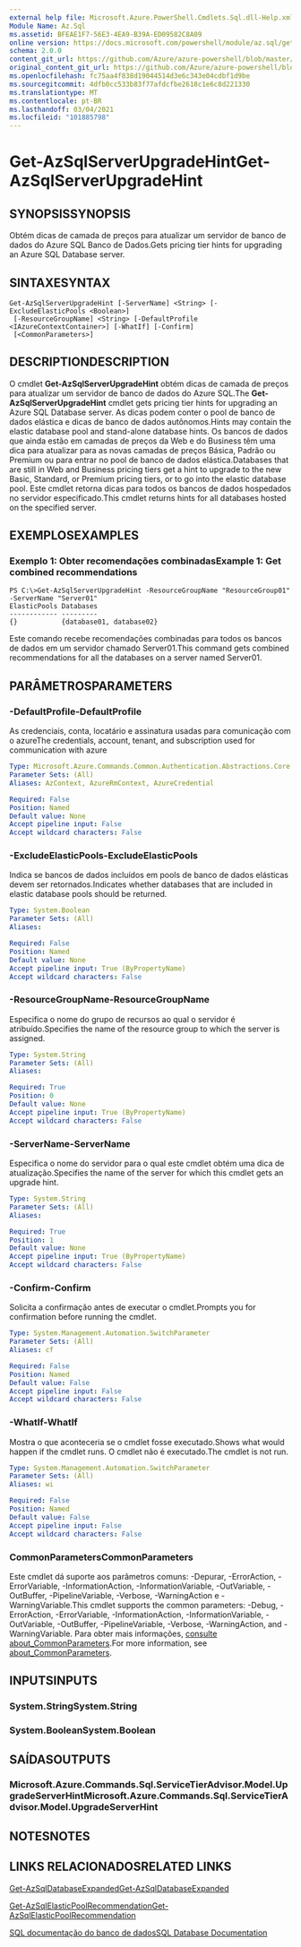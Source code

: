 ```yaml
---
external help file: Microsoft.Azure.PowerShell.Cmdlets.Sql.dll-Help.xml
Module Name: Az.Sql
ms.assetid: BFEAE1F7-56E3-4EA9-B39A-ED09582C8A09
online version: https://docs.microsoft.com/powershell/module/az.sql/get-azsqlserverupgradehint
schema: 2.0.0
content_git_url: https://github.com/Azure/azure-powershell/blob/master/src/Sql/Sql/help/Get-AzSqlServerUpgradeHint.md
original_content_git_url: https://github.com/Azure/azure-powershell/blob/master/src/Sql/Sql/help/Get-AzSqlServerUpgradeHint.md
ms.openlocfilehash: fc75aa4f838d19044514d3e6c343e04cdbf1d9be
ms.sourcegitcommit: 4dfb0cc533b83f77afdcfbe2618c1e6c8d221330
ms.translationtype: MT
ms.contentlocale: pt-BR
ms.lasthandoff: 03/04/2021
ms.locfileid: "101885798"
---
```

# <span data-ttu-id="b979e-101">Get-AzSqlServerUpgradeHint</span><span class="sxs-lookup"><span data-stu-id="b979e-101">Get-AzSqlServerUpgradeHint</span></span>

## <span data-ttu-id="b979e-102">SYNOPSIS</span><span class="sxs-lookup"><span data-stu-id="b979e-102">SYNOPSIS</span></span>
<span data-ttu-id="b979e-103">Obtém dicas de camada de preços para atualizar um servidor de banco de dados do Azure SQL Banco de Dados.</span><span class="sxs-lookup"><span data-stu-id="b979e-103">Gets pricing tier hints for upgrading an Azure SQL Database server.</span></span>

## <span data-ttu-id="b979e-104">SINTAXE</span><span class="sxs-lookup"><span data-stu-id="b979e-104">SYNTAX</span></span>

```
Get-AzSqlServerUpgradeHint [-ServerName] <String> [-ExcludeElasticPools <Boolean>]
 [-ResourceGroupName] <String> [-DefaultProfile <IAzureContextContainer>] [-WhatIf] [-Confirm]
 [<CommonParameters>]
```

## <span data-ttu-id="b979e-105">DESCRIPTION</span><span class="sxs-lookup"><span data-stu-id="b979e-105">DESCRIPTION</span></span>
<span data-ttu-id="b979e-106">O cmdlet **Get-AzSqlServerUpgradeHint** obtém dicas de camada de preços para atualizar um servidor de banco de dados do Azure SQL.</span><span class="sxs-lookup"><span data-stu-id="b979e-106">The **Get-AzSqlServerUpgradeHint** cmdlet gets pricing tier hints for upgrading an Azure SQL Database server.</span></span>
<span data-ttu-id="b979e-107">As dicas podem conter o pool de banco de dados elástica e dicas de banco de dados autônomos.</span><span class="sxs-lookup"><span data-stu-id="b979e-107">Hints may contain the elastic database pool and stand-alone database hints.</span></span>
<span data-ttu-id="b979e-108">Os bancos de dados que ainda estão em camadas de preços da Web e do Business têm uma dica para atualizar para as novas camadas de preços Básica, Padrão ou Premium ou para entrar no pool de banco de dados elástica.</span><span class="sxs-lookup"><span data-stu-id="b979e-108">Databases that are still in Web and Business pricing tiers get a hint to upgrade to the new Basic, Standard, or Premium pricing tiers, or to go into the elastic database pool.</span></span>
<span data-ttu-id="b979e-109">Este cmdlet retorna dicas para todos os bancos de dados hospedados no servidor especificado.</span><span class="sxs-lookup"><span data-stu-id="b979e-109">This cmdlet returns hints for all databases hosted on the specified server.</span></span>

## <span data-ttu-id="b979e-110">EXEMPLOS</span><span class="sxs-lookup"><span data-stu-id="b979e-110">EXAMPLES</span></span>

### <span data-ttu-id="b979e-111">Exemplo 1: Obter recomendações combinadas</span><span class="sxs-lookup"><span data-stu-id="b979e-111">Example 1: Get combined recommendations</span></span>
```
PS C:\>Get-AzSqlServerUpgradeHint -ResourceGroupName "ResourceGroup01" -ServerName "Server01"
ElasticPools Databases           
------------ ---------           
{}           {database01, database02}
```

<span data-ttu-id="b979e-112">Este comando recebe recomendações combinadas para todos os bancos de dados em um servidor chamado Server01.</span><span class="sxs-lookup"><span data-stu-id="b979e-112">This command gets combined recommendations for all the databases on a server named Server01.</span></span>

## <span data-ttu-id="b979e-113">PARÂMETROS</span><span class="sxs-lookup"><span data-stu-id="b979e-113">PARAMETERS</span></span>

### <span data-ttu-id="b979e-114">-DefaultProfile</span><span class="sxs-lookup"><span data-stu-id="b979e-114">-DefaultProfile</span></span>
<span data-ttu-id="b979e-115">As credenciais, conta, locatário e assinatura usadas para comunicação com o azure</span><span class="sxs-lookup"><span data-stu-id="b979e-115">The credentials, account, tenant, and subscription used for communication with azure</span></span>

```yaml
Type: Microsoft.Azure.Commands.Common.Authentication.Abstractions.Core.IAzureContextContainer
Parameter Sets: (All)
Aliases: AzContext, AzureRmContext, AzureCredential

Required: False
Position: Named
Default value: None
Accept pipeline input: False
Accept wildcard characters: False
```

### <span data-ttu-id="b979e-116">-ExcludeElasticPools</span><span class="sxs-lookup"><span data-stu-id="b979e-116">-ExcludeElasticPools</span></span>
<span data-ttu-id="b979e-117">Indica se bancos de dados incluídos em pools de banco de dados elásticas devem ser retornados.</span><span class="sxs-lookup"><span data-stu-id="b979e-117">Indicates whether databases that are included in elastic database pools should be returned.</span></span>

```yaml
Type: System.Boolean
Parameter Sets: (All)
Aliases:

Required: False
Position: Named
Default value: None
Accept pipeline input: True (ByPropertyName)
Accept wildcard characters: False
```

### <span data-ttu-id="b979e-118">-ResourceGroupName</span><span class="sxs-lookup"><span data-stu-id="b979e-118">-ResourceGroupName</span></span>
<span data-ttu-id="b979e-119">Especifica o nome do grupo de recursos ao qual o servidor é atribuído.</span><span class="sxs-lookup"><span data-stu-id="b979e-119">Specifies the name of the resource group to which the server is assigned.</span></span>

```yaml
Type: System.String
Parameter Sets: (All)
Aliases:

Required: True
Position: 0
Default value: None
Accept pipeline input: True (ByPropertyName)
Accept wildcard characters: False
```

### <span data-ttu-id="b979e-120">-ServerName</span><span class="sxs-lookup"><span data-stu-id="b979e-120">-ServerName</span></span>
<span data-ttu-id="b979e-121">Especifica o nome do servidor para o qual este cmdlet obtém uma dica de atualização.</span><span class="sxs-lookup"><span data-stu-id="b979e-121">Specifies the name of the server for which this cmdlet gets an upgrade hint.</span></span>

```yaml
Type: System.String
Parameter Sets: (All)
Aliases:

Required: True
Position: 1
Default value: None
Accept pipeline input: True (ByPropertyName)
Accept wildcard characters: False
```

### <span data-ttu-id="b979e-122">-Confirm</span><span class="sxs-lookup"><span data-stu-id="b979e-122">-Confirm</span></span>
<span data-ttu-id="b979e-123">Solicita a confirmação antes de executar o cmdlet.</span><span class="sxs-lookup"><span data-stu-id="b979e-123">Prompts you for confirmation before running the cmdlet.</span></span>

```yaml
Type: System.Management.Automation.SwitchParameter
Parameter Sets: (All)
Aliases: cf

Required: False
Position: Named
Default value: False
Accept pipeline input: False
Accept wildcard characters: False
```

### <span data-ttu-id="b979e-124">-WhatIf</span><span class="sxs-lookup"><span data-stu-id="b979e-124">-WhatIf</span></span>
<span data-ttu-id="b979e-125">Mostra o que aconteceria se o cmdlet fosse executado.</span><span class="sxs-lookup"><span data-stu-id="b979e-125">Shows what would happen if the cmdlet runs.</span></span>
<span data-ttu-id="b979e-126">O cmdlet não é executado.</span><span class="sxs-lookup"><span data-stu-id="b979e-126">The cmdlet is not run.</span></span>

```yaml
Type: System.Management.Automation.SwitchParameter
Parameter Sets: (All)
Aliases: wi

Required: False
Position: Named
Default value: False
Accept pipeline input: False
Accept wildcard characters: False
```

### <span data-ttu-id="b979e-127">CommonParameters</span><span class="sxs-lookup"><span data-stu-id="b979e-127">CommonParameters</span></span>
<span data-ttu-id="b979e-128">Este cmdlet dá suporte aos parâmetros comuns: -Depurar, -ErrorAction, -ErrorVariable, -InformationAction, -InformationVariable, -OutVariable, -OutBuffer, -PipelineVariable, -Verbose, -WarningAction e -WarningVariable.</span><span class="sxs-lookup"><span data-stu-id="b979e-128">This cmdlet supports the common parameters: -Debug, -ErrorAction, -ErrorVariable, -InformationAction, -InformationVariable, -OutVariable, -OutBuffer, -PipelineVariable, -Verbose, -WarningAction, and -WarningVariable.</span></span> <span data-ttu-id="b979e-129">Para obter mais informações, [consulte about_CommonParameters](http://go.microsoft.com/fwlink/?LinkID=113216).</span><span class="sxs-lookup"><span data-stu-id="b979e-129">For more information, see [about_CommonParameters](http://go.microsoft.com/fwlink/?LinkID=113216).</span></span>

## <span data-ttu-id="b979e-130">INPUTS</span><span class="sxs-lookup"><span data-stu-id="b979e-130">INPUTS</span></span>

### <span data-ttu-id="b979e-131">System.String</span><span class="sxs-lookup"><span data-stu-id="b979e-131">System.String</span></span>

### <span data-ttu-id="b979e-132">System.Boolean</span><span class="sxs-lookup"><span data-stu-id="b979e-132">System.Boolean</span></span>

## <span data-ttu-id="b979e-133">SAÍDAS</span><span class="sxs-lookup"><span data-stu-id="b979e-133">OUTPUTS</span></span>

### <span data-ttu-id="b979e-134">Microsoft.Azure.Commands.Sql.ServiceTierAdvisor.Model.UpgradeServerHint</span><span class="sxs-lookup"><span data-stu-id="b979e-134">Microsoft.Azure.Commands.Sql.ServiceTierAdvisor.Model.UpgradeServerHint</span></span>

## <span data-ttu-id="b979e-135">NOTES</span><span class="sxs-lookup"><span data-stu-id="b979e-135">NOTES</span></span>

## <span data-ttu-id="b979e-136">LINKS RELACIONADOS</span><span class="sxs-lookup"><span data-stu-id="b979e-136">RELATED LINKS</span></span>

[<span data-ttu-id="b979e-137">Get-AzSqlDatabaseExpanded</span><span class="sxs-lookup"><span data-stu-id="b979e-137">Get-AzSqlDatabaseExpanded</span></span>](./Get-AzSqlDatabaseExpanded.md)

[<span data-ttu-id="b979e-138">Get-AzSqlElasticPoolRecommendation</span><span class="sxs-lookup"><span data-stu-id="b979e-138">Get-AzSqlElasticPoolRecommendation</span></span>](./Get-AzSqlElasticPoolRecommendation.md)

[<span data-ttu-id="b979e-139">SQL documentação do banco de dados</span><span class="sxs-lookup"><span data-stu-id="b979e-139">SQL Database Documentation</span></span>](https://docs.microsoft.com/azure/sql-database/)


